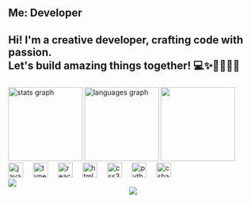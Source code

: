 <h2 align="left">Me: Developer</h2>
<h2>Hi! I'm a creative developer, crafting code with passion.<br/> Let's build amazing things together! 💻✨🚀🌟🎨🔧</h2>

###

<div align="left">
  <img src="https://github-readme-stats.vercel.app/api?username=zdx-1&hide_title=false&hide_rank=false&show_icons=true&include_all_commits=true&count_private=true&disable_animations=false&theme=Gruvbox_Light&locale=en&hide_border=false" height="150" alt="stats graph"  />
  <img src="https://github-readme-stats.vercel.app/api/top-langs?username=zdx-1&locale=en&hide_title=false&layout=compact&card_width=320&langs_count=5&theme=Gruvbox_Light&hide_border=false" height="150" alt="languages graph"  />
  <img height="150" src="https://zdx-1.github.io/images/about/%E5%BE%AE%E4%BF%A1%E5%9B%BE%E7%89%87_20231016024946.jpg"  />

</div>
  <div align="left">
  <img src="https://cdn.jsdelivr.net/gh/devicons/devicon/icons/javascript/javascript-original.svg" height="30" alt="javascript logo"  />
  <img width="12" />
  <img src="https://cdn.jsdelivr.net/gh/devicons/devicon/icons/typescript/typescript-original.svg" height="30" alt="typescript logo"  />
  <img width="12" />
  <img src="https://cdn.jsdelivr.net/gh/devicons/devicon/icons/react/react-original.svg" height="30" alt="react logo"  />
  <img width="12" />
  <img src="https://cdn.jsdelivr.net/gh/devicons/devicon/icons/html5/html5-original.svg" height="30" alt="html5 logo"  />
  <img width="12" />
  <img src="https://cdn.jsdelivr.net/gh/devicons/devicon/icons/css3/css3-original.svg" height="30" alt="css3 logo"  />
  <img width="12" />
  <img src="https://cdn.jsdelivr.net/gh/devicons/devicon/icons/python/python-original.svg" height="30" alt="python logo"  />
  <img width="12" />
  <img src="https://cdn.jsdelivr.net/gh/devicons/devicon/icons/csharp/csharp-original.svg" height="30" alt="csharp logo"  />
</div>
<div align="left"> <img src="https://github-profile-trophy.vercel.app/?username=zdx-1" /> </div>
<div align="center"> <img src="https://activity-graph.herokuapp.com/graph?username=zdx-1&theme=xcode" /> </div>

###



